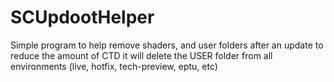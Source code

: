 # SCUpdootHelper
Simple program to help remove shaders, and user folders after an update to reduce the amount of CTD it will delete the USER folder from all environments (live, hotfix, tech-preview, eptu, etc)
